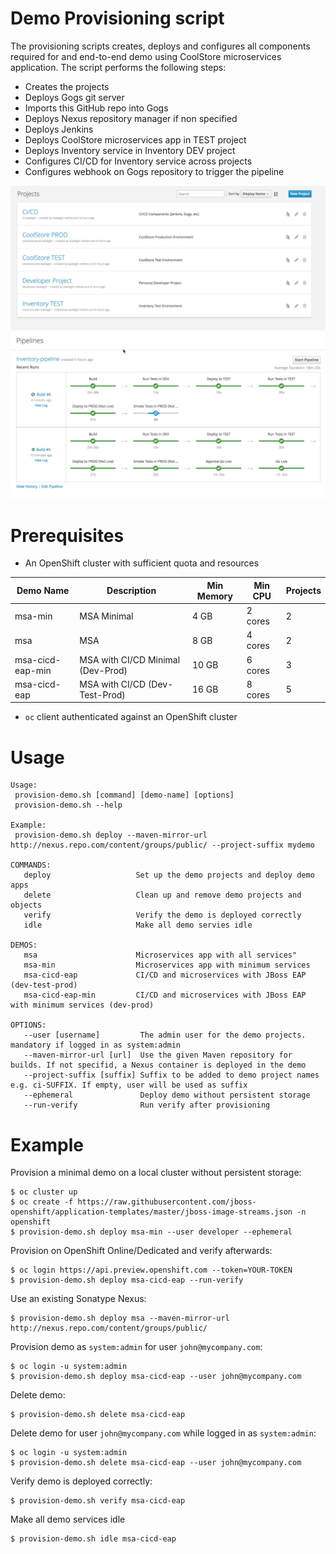 Demo Provisioning script
======================
The provisioning scripts creates, deploys and configures all components required for
and end-to-end demo using CoolStore microservices application. The script performs the following
steps:
* Creates the projects
* Deploys Gogs git server
* Imports this GitHub repo into Gogs
* Deploys Nexus repository manager if non specified
* Deploys Jenkins
* Deploys CoolStore microservices app in TEST project
* Deploys Inventory service in Inventory DEV project
* Configures CI/CD for Inventory service across projects
* Configures webhook on Gogs repository to trigger the pipeline

![CI/CD Demo](../../docs/images/cicd-projects.png?raw=true)
![CI/CD Demo](../../docs/images/cicd-pipeline.png?raw=true)

Prerequisites
============
* An OpenShift cluster with sufficient quota and resources

| Demo Name        | Description                        | Min Memory | Min CPU | Projects |
|------------------|------------------------------------|------------|---------|----------|
| msa-min          | MSA Minimal                        | 4 GB       | 2 cores | 2        |
| msa              | MSA                                | 8 GB       | 4 cores | 2        |
| msa-cicd-eap-min | MSA with CI/CD Minimal (Dev-Prod)  | 10 GB      | 6 cores | 3        |
| msa-cicd-eap     | MSA with CI/CD (Dev-Test-Prod)     | 16 GB      | 8 cores | 5        |

* `oc` client authenticated against an OpenShift cluster

Usage
============
```
Usage:
 provision-demo.sh [command] [demo-name] [options]
 provision-demo.sh --help

Example:
 provision-demo.sh deploy --maven-mirror-url http://nexus.repo.com/content/groups/public/ --project-suffix mydemo

COMMANDS:
   deploy                   Set up the demo projects and deploy demo apps
   delete                   Clean up and remove demo projects and objects
   verify                   Verify the demo is deployed correctly
   idle                     Make all demo servies idle

DEMOS:
   msa                      Microservices app with all services"
   msa-min                  Microservices app with minimum services
   msa-cicd-eap             CI/CD and microservices with JBoss EAP (dev-test-prod)
   msa-cicd-eap-min         CI/CD and microservices with JBoss EAP with minimum services (dev-prod)

OPTIONS:
   --user [username]         The admin user for the demo projects. mandatory if logged in as system:admin
   --maven-mirror-url [url]  Use the given Maven repository for builds. If not specifid, a Nexus container is deployed in the demo
   --project-suffix [suffix] Suffix to be added to demo project names e.g. ci-SUFFIX. If empty, user will be used as suffix
   --ephemeral               Deploy demo without persistent storage
   --run-verify              Run verify after provisioning
```

Example
============
Provision a minimal demo on a local cluster without persistent storage:
```
$ oc cluster up 
$ oc create -f https://raw.githubusercontent.com/jboss-openshift/application-templates/master/jboss-image-streams.json -n openshift
$ provision-demo.sh deploy msa-min --user developer --ephemeral
```

Provision on OpenShift Online/Dedicated and verify afterwards:
```
$ oc login https://api.preview.openshift.com --token=YOUR-TOKEN
$ provision-demo.sh deploy msa-cicd-eap --run-verify
```

Use an existing Sonatype Nexus:
```
$ provision-demo.sh deploy msa --maven-mirror-url http://nexus.repo.com/content/groups/public/
```

Provision demo as ```system:admin``` for user ```john@mycompany.com```:
```
$ oc login -u system:admin
$ provision-demo.sh deploy msa-cicd-eap --user john@mycompany.com
```

Delete demo:
```
$ provision-demo.sh delete msa-cicd-eap
```

Delete demo for user ```john@mycompany.com``` while logged in as ```system:admin```:
```
$ oc login -u system:admin
$ provision-demo.sh delete msa-cicd-eap --user john@mycompany.com
```

Verify demo is deployed correctly:
```
$ provision-demo.sh verify msa-cicd-eap
```

Make all demo services idle
```
$ provision-demo.sh idle msa-cicd-eap
```